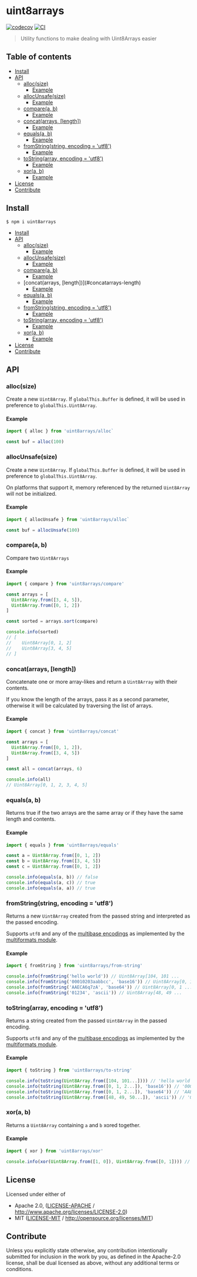 # uint8arrays <!-- omit in toc -->

[![codecov](https://img.shields.io/codecov/c/github/achingbrain/uint8arrays.svg?style=flat-square)](https://codecov.io/gh/achingbrain/uint8arrays)
[![CI](https://img.shields.io/github/workflow/status/achingbrain/uint8arrays/test%20&%20maybe%20release/master?style=flat-square)](https://github.com/achingbrain/uint8arrays/actions/workflows/js-test-and-release.yml)

> Utility functions to make dealing with Uint8Arrays easier

## Table of contents <!-- omit in toc -->

- [Install](#install)
- [API](#api)
  - [alloc(size)](#allocsize)
    - [Example](#example)
  - [allocUnsafe(size)](#allocunsafesize)
    - [Example](#example-1)
  - [compare(a, b)](#comparea-b)
    - [Example](#example-2)
  - [concat(arrays, [length])](#concatarrays-length)
    - [Example](#example-3)
  - [equals(a, b)](#equalsa-b)
    - [Example](#example-4)
  - [fromString(string, encoding = 'utf8')](#fromstringstring-encoding--utf8)
    - [Example](#example-5)
  - [toString(array, encoding = 'utf8')](#tostringarray-encoding--utf8)
    - [Example](#example-6)
  - [xor(a, b)](#xora-b)
    - [Example](#example-7)
- [License](#license)
- [Contribute](#contribute)

## Install

```console
$ npm i uint8arrays
```

- [Install](#install)
- [API](#api)
  - [alloc(size)](#allocsize)
    - [Example](#example)
  - [allocUnsafe(size)](#allocunsafesize)
    - [Example](#example-1)
  - [compare(a, b)](#comparea-b)
    - [Example](#example-2)
  - [concat(arrays, \[length])](#concatarrays-length)
    - [Example](#example-3)
  - [equals(a, b)](#equalsa-b)
    - [Example](#example-4)
  - [fromString(string, encoding = 'utf8')](#fromstringstring-encoding--utf8)
    - [Example](#example-5)
  - [toString(array, encoding = 'utf8')](#tostringarray-encoding--utf8)
    - [Example](#example-6)
  - [xor(a, b)](#xora-b)
    - [Example](#example-7)
- [License](#license)
- [Contribute](#contribute)

## API

### alloc(size)

Create a new `Uint8Array`. If `globalThis.Buffer` is defined, it will be used in preference to `globalThis.Uint8Array`.

#### Example

```js
import { alloc } from 'uint8arrays/alloc`

const buf = alloc(100)
```

### allocUnsafe(size)

Create a new `Uint8Array`. If `globalThis.Buffer` is defined, it will be used in preference to `globalThis.Uint8Array`.

On platforms that support it, memory referenced by the returned `Uint8Array` will not be initialized.

#### Example

```js
import { allocUnsafe } from 'uint8arrays/alloc`

const buf = allocUnsafe(100)
```

### compare(a, b)

Compare two `Uint8Arrays`

#### Example

```js
import { compare } from 'uint8arrays/compare'

const arrays = [
  Uint8Array.from([3, 4, 5]),
  Uint8Array.from([0, 1, 2])
]

const sorted = arrays.sort(compare)

console.info(sorted)
// [
//    Uint8Array[0, 1, 2]
//    Uint8Array[3, 4, 5]
// ]
```

### concat(arrays, \[length])

Concatenate one or more array-likes and return a `Uint8Array` with their contents.

If you know the length of the arrays, pass it as a second parameter, otherwise it will be calculated by traversing the list of arrays.

#### Example

```js
import { concat } from 'uint8arrays/concat'

const arrays = [
  Uint8Array.from([0, 1, 2]),
  Uint8Array.from([3, 4, 5])
]

const all = concat(arrays, 6)

console.info(all)
// Uint8Array[0, 1, 2, 3, 4, 5]
```

### equals(a, b)

Returns true if the two arrays are the same array or if they have the same length and contents.

#### Example

```js
import { equals } from 'uint8arrays/equals'

const a = Uint8Array.from([0, 1, 2])
const b = Uint8Array.from([3, 4, 5])
const c = Uint8Array.from([0, 1, 2])

console.info(equals(a, b)) // false
console.info(equals(a, c)) // true
console.info(equals(a, a)) // true
```

### fromString(string, encoding = 'utf8')

Returns a new `Uint8Array` created from the passed string and interpreted as the passed encoding.

Supports `utf8` and any of the [multibase encodings](https://github.com/multiformats/multibase/blob/master/multibase.csv) as implemented by the [multiformats module](https://www.npmjs.com/package/multiformats).

#### Example

```js
import { fromString } from 'uint8arrays/from-string'

console.info(fromString('hello world')) // Uint8Array[104, 101 ...
console.info(fromString('00010203aabbcc', 'base16')) // Uint8Array[0, 1 ...
console.info(fromString('AAECA6q7zA', 'base64')) // Uint8Array[0, 1 ...
console.info(fromString('01234', 'ascii')) // Uint8Array[48, 49 ...
```

### toString(array, encoding = 'utf8')

Returns a string created from the passed `Uint8Array` in the passed encoding.

Supports `utf8` and any of the [multibase encodings](https://github.com/multiformats/multibase/blob/master/multibase.csv) as implemented by the [multiformats module](https://www.npmjs.com/package/multiformats).

#### Example

```js
import { toString } from 'uint8arrays/to-string'

console.info(toString(Uint8Array.from([104, 101...]))) // 'hello world'
console.info(toString(Uint8Array.from([0, 1, 2...]), 'base16')) // '00010203aabbcc'
console.info(toString(Uint8Array.from([0, 1, 2...]), 'base64')) // 'AAECA6q7zA'
console.info(toString(Uint8Array.from([48, 49, 50...]), 'ascii')) // '01234'
```

### xor(a, b)

Returns a `Uint8Array` containing `a` and `b` xored together.

#### Example

```js
import { xor } from 'uint8arrays/xor'

console.info(xor(Uint8Array.from([1, 0]), Uint8Array.from([0, 1]))) // Uint8Array[1, 1]
```

## License

Licensed under either of

- Apache 2.0, ([LICENSE-APACHE](LICENSE-APACHE) / <http://www.apache.org/licenses/LICENSE-2.0>)
- MIT ([LICENSE-MIT](LICENSE-MIT) / <http://opensource.org/licenses/MIT>)

## Contribute

Unless you explicitly state otherwise, any contribution intentionally submitted for inclusion in the work by you, as defined in the Apache-2.0 license, shall be dual licensed as above, without any additional terms or conditions.
